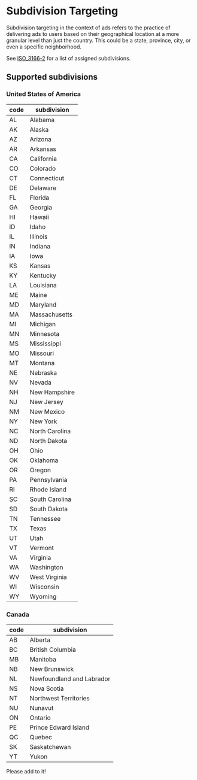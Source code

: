 # Subdivision Targeting

Subdivision targeting in the context of ads refers to the practice of delivering ads to users based on their geographical location at a more granular level than just the country. This could be a state, province, city, or even a specific neighborhood.

See [ISO_3166-2](https://en.wikipedia.org/wiki/ISO_3166-2) for a list of assigned subdivisions.

## Supported subdivisions

### United States of America

| code  | subdivision  |
|---|---|
| AL  | Alabama  |
| AK  | Alaska  |
| AZ  | Arizona  |
| AR  | Arkansas  |
| CA  | California  |
| CO  | Colorado  |
| CT  | Connecticut  |
| DE  | Delaware  |
| FL  | Florida  |
| GA  | Georgia  |
| HI  | Hawaii  |
| ID  | Idaho  |
| IL  | Illinois  |
| IN  | Indiana  |
| IA  | Iowa  |
| KS  | Kansas  |
| KY  | Kentucky  |
| LA  | Louisiana  |
| ME  | Maine  |
| MD  | Maryland  |
| MA  | Massachusetts  |
| MI  | Michigan  |
| MN  | Minnesota  |
| MS  | Mississippi  |
| MO  | Missouri  |
| MT  | Montana  |
| NE  | Nebraska  |
| NV  | Nevada  |
| NH  | New Hampshire  |
| NJ  | New Jersey  |
| NM  | New Mexico  |
| NY  | New York  |
| NC  | North Carolina  |
| ND  | North Dakota  |
| OH  | Ohio  |
| OK  | Oklahoma  |
| OR  | Oregon  |
| PA  | Pennsylvania  |
| RI  | Rhode Island  |
| SC  | South Carolina  |
| SD  | South Dakota  |
| TN  | Tennessee  |
| TX  | Texas  |
| UT  | Utah  |
| VT  | Vermont  |
| VA  | Virginia  |
| WA  | Washington  |
| WV  | West Virginia  |
| WI  | Wisconsin  |
| WY  | Wyoming  |

### Canada

| code  | subdivision  |
|---|---|
| AB  | Alberta  |
| BC  | British Columbia  |
| MB  | Manitoba  |
| NB  | New Brunswick  |
| NL  | Newfoundland and Labrador  |
| NS  | Nova Scotia  |
| NT  | Northwest Territories  |
| NU  | Nunavut  |
| ON  | Ontario  |
| PE  | Prince Edward Island  |
| QC  | Quebec  |
| SK  | Saskatchewan  |
| YT  | Yukon  |

Please add to it!
